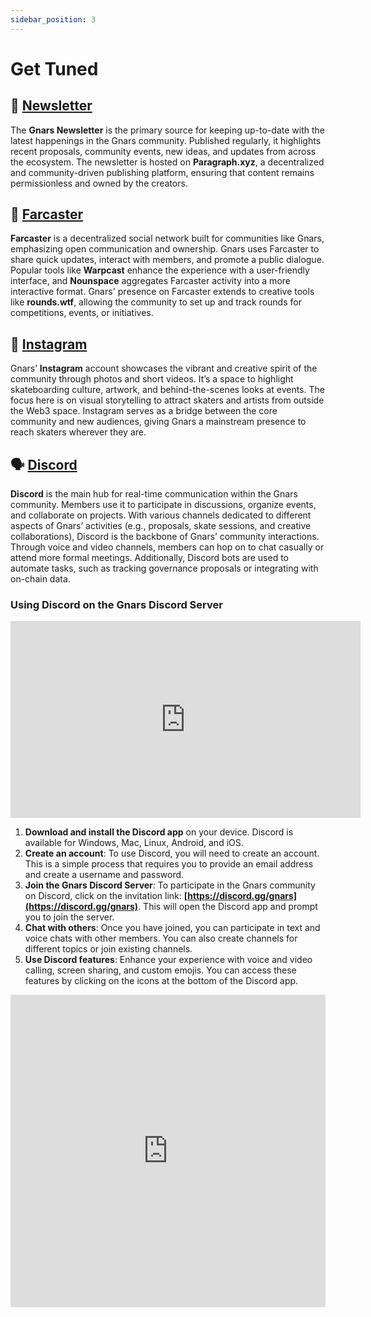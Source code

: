 ```yaml
---
sidebar_position: 3
---
```


# Get Tuned 

## 📰 [Newsletter](https://paragraph.xyz/@gnars)

The **Gnars Newsletter** is the primary source for keeping up-to-date with the latest happenings in the Gnars community. Published regularly, it highlights recent proposals, community events, new ideas, and updates from across the ecosystem. The newsletter is hosted on **Paragraph.xyz**, a decentralized and community-driven publishing platform, ensuring that content remains permissionless and owned by the creators.

## 🏰 [Farcaster](https://nounspace.com/s/gnars)

**Farcaster** is a decentralized social network built for communities like Gnars, emphasizing open communication and ownership. Gnars uses Farcaster to share quick updates, interact with members, and promote a public dialogue. Popular tools like **Warpcast** enhance the experience with a user-friendly interface, and **Nounspace** aggregates Farcaster activity into a more interactive format. Gnars' presence on Farcaster extends to creative tools like **rounds.wtf**, allowing the community to set up and track rounds for competitions, events, or initiatives.

## 📱 [Instagram](https://) 

Gnars’ **Instagram** account showcases the vibrant and creative spirit of the community through photos and short videos. It’s a space to highlight skateboarding culture, artwork, and behind-the-scenes looks at events. The focus here is on visual storytelling to attract skaters and artists from outside the Web3 space. Instagram serves as a bridge between the core community and new audiences, giving Gnars a mainstream presence to reach skaters wherever they are.

## 🗣 [Discord](https://discord.gg/gnars-928811922244137020)

**Discord** is the main hub for real-time communication within the Gnars community. Members use it to participate in discussions, organize events, and collaborate on projects. With various channels dedicated to different aspects of Gnars’ activities (e.g., proposals, skate sessions, and creative collaborations), Discord is the backbone of Gnars’ community interactions. Through voice and video channels, members can hop on to chat casually or attend more formal meetings. Additionally, Discord bots are used to automate tasks, such as tracking governance proposals or integrating with on-chain data.

### Using Discord on the Gnars Discord Server

<center>
<iframe width="560" height="315" src="https://www.youtube.com/embed/fPWhTiW8Wuc?si=sYimHUiI_6uvUbbG" title="YouTube video player" frameborder="0" allow="accelerometer; autoplay; clipboard-write; encrypted-media; gyroscope; picture-in-picture; web-share" referrerpolicy="strict-origin-when-cross-origin" allowfullscreen></iframe>
</center>

1. **Download and install the Discord app** on your device. Discord is available for Windows, Mac, Linux, Android, and iOS.
2. **Create an account**: To use Discord, you will need to create an account. This is a simple process that requires you to provide an email address and create a username and password.
3. **Join the Gnars Discord Server**: To participate in the Gnars community on Discord, click on the invitation link: **[https://discord.gg/gnars](https://discord.gg/gnars)**. This will open the Discord app and prompt you to join the server.
4. **Chat with others**: Once you have joined, you can participate in text and voice chats with other members. You can also create channels for different topics or join existing channels.
5. **Use Discord features**: Enhance your experience with voice and video calling, screen sharing, and custom emojis. You can access these features by clicking on the icons at the bottom of the Discord app.

<iframe src="https://discord.com/widget?id=928811922244137020&theme=dark" width="100%" height="500" align="right" allowtransparency="true" frameborder="0" sandbox="allow-popups allow-popups-to-escape-sandbox allow-same-origin allow-scripts"></iframe>

